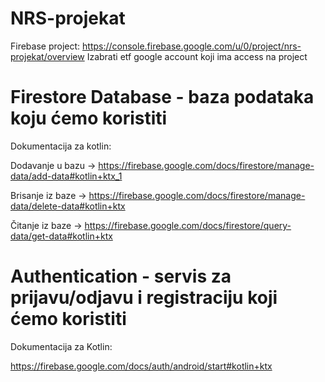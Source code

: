 # NRS-projekat

Firebase project: https://console.firebase.google.com/u/0/project/nrs-projekat/overview
Izabrati etf google account koji ima access na project

# Firestore Database - baza podataka koju ćemo koristiti

Dokumentacija za kotlin:

Dodavanje u bazu -> https://firebase.google.com/docs/firestore/manage-data/add-data#kotlin+ktx_1

Brisanje iz baze -> https://firebase.google.com/docs/firestore/manage-data/delete-data#kotlin+ktx

Čitanje iz baze -> https://firebase.google.com/docs/firestore/query-data/get-data#kotlin+ktx

# Authentication - servis za prijavu/odjavu i registraciju koji ćemo koristiti

Dokumentacija za Kotlin:

https://firebase.google.com/docs/auth/android/start#kotlin+ktx
